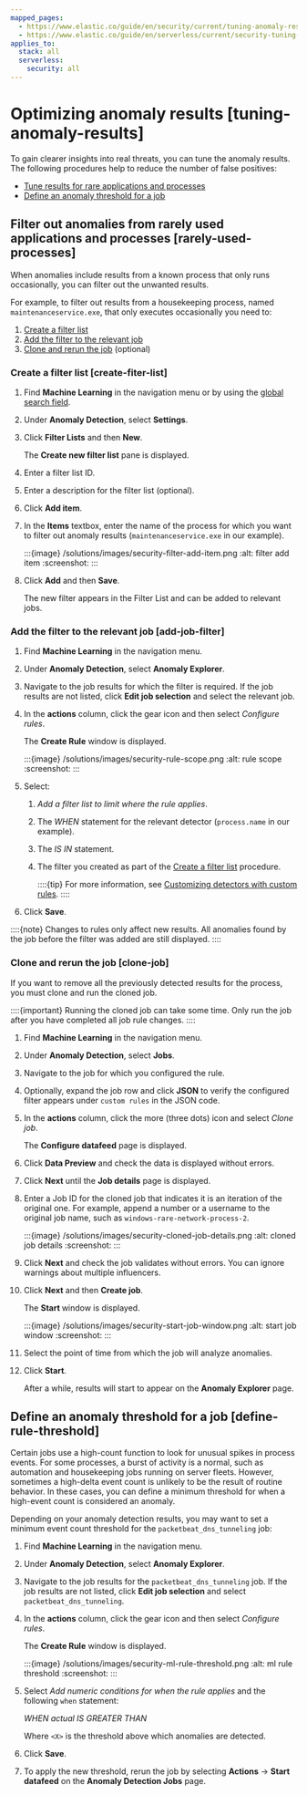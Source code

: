 ```yaml
---
mapped_pages:
  - https://www.elastic.co/guide/en/security/current/tuning-anomaly-results.html
  - https://www.elastic.co/guide/en/serverless/current/security-tuning-anomaly-results.html
applies_to:
  stack: all
  serverless:
    security: all
---
```


# Optimizing anomaly results [tuning-anomaly-results]

To gain clearer insights into real threats, you can tune the anomaly results. The following procedures help to reduce the number of false positives:

* [Tune results for rare applications and processes](#rarely-used-processes)
* [Define an anomaly threshold for a job](#define-rule-threshold)


## Filter out anomalies from rarely used applications and processes [rarely-used-processes]

When anomalies include results from a known process that only runs occasionally, you can filter out the unwanted results.

For example, to filter out results from a housekeeping process, named `maintenanceservice.exe`, that only executes occasionally you need to:

1. [Create a filter list](#create-fiter-list)
2. [Add the filter to the relevant job](#add-job-filter)
3. [Clone and rerun the job](#clone-job) (optional)


### Create a filter list [create-fiter-list]

1. Find **Machine Learning** in the navigation menu or by using the [global search field](/explore-analyze/find-and-organize/find-apps-and-objects.md).
2. Under **Anomaly Detection**, select **Settings**.
3. Click **Filter Lists** and then **New**.

    The **Create new filter list** pane is displayed.

4. Enter a filter list ID.
5. Enter a description for the filter list (optional).
6. Click **Add item**.
7. In the **Items** textbox, enter the name of the process for which you want to filter out anomaly results (`maintenanceservice.exe` in our example).

    :::{image} /solutions/images/security-filter-add-item.png
    :alt: filter add item
    :screenshot:
    :::

8. Click **Add** and then **Save**.

    The new filter appears in the Filter List and can be added to relevant jobs.



### Add the filter to the relevant job [add-job-filter]

1. Find **Machine Learning** in the navigation menu.
2. Under **Anomaly Detection**, select **Anomaly Explorer**.
3. Navigate to the job results for which the filter is required. If the job results are not listed, click **Edit job selection** and select the relevant job.
4. In the **actions** column, click the gear icon and then select *Configure rules*.

    The **Create Rule** window is displayed.

    :::{image} /solutions/images/security-rule-scope.png
    :alt: rule scope
    :screenshot:
    :::

5. Select:

    1. *Add a filter list to limit where the rule applies*.
    2. The *WHEN* statement for the relevant detector (`process.name` in our example).
    3. The *IS IN* statement.
    4. The filter you created as part of the [Create a filter list](#create-fiter-list) procedure.

        ::::{tip}
        For more information, see [Customizing detectors with custom rules](../../../explore-analyze/machine-learning/anomaly-detection/ml-configuring-detector-custom-rules.md).
        ::::

6. Click **Save**.

::::{note}
Changes to rules only affect new results. All anomalies found by the job before the filter was added are still displayed.
::::



### Clone and rerun the job [clone-job]

If you want to remove all the previously detected results for the process, you must clone and run the cloned job.

::::{important}
Running the cloned job can take some time. Only run the job after you have completed all job rule changes.
::::


1. Find **Machine Learning** in the navigation menu.
2. Under **Anomaly Detection**, select **Jobs**.
3. Navigate to the job for which you configured the rule.
4. Optionally, expand the job row and click **JSON** to verify the configured filter appears under `custom rules` in the JSON code.
5. In the **actions** column, click the more (three dots) icon and select *Clone job*.

    The **Configure datafeed** page is displayed.

6. Click **Data Preview** and check the data is displayed without errors.
7. Click **Next** until the **Job details** page is displayed.
8. Enter a Job ID for the cloned job that indicates it is an iteration of the original one. For example, append a number or a username to the original job name, such as `windows-rare-network-process-2`.

    :::{image} /solutions/images/security-cloned-job-details.png
    :alt: cloned job details
    :screenshot:
    :::

9. Click **Next** and check the job validates without errors. You can ignore warnings about multiple influencers.
10. Click **Next** and then **Create job**.

    The **Start <job name>** window is displayed.

    :::{image} /solutions/images/security-start-job-window.png
    :alt: start job window
    :screenshot:
    :::

11. Select the point of time from which the job will analyze anomalies.
12. Click **Start**.

    After a while, results will start to appear on the **Anomaly Explorer** page.



## Define an anomaly threshold for a job [define-rule-threshold]

Certain jobs use a high-count function to look for unusual spikes in process events. For some processes, a burst of activity is a normal, such as automation and housekeeping jobs running on server fleets. However, sometimes a high-delta event count is unlikely to be the result of routine behavior. In these cases, you can define a minimum threshold for when a high-event count is considered an anomaly.

Depending on your anomaly detection results, you may want to set a minimum event count threshold for the `packetbeat_dns_tunneling` job:

1. Find **Machine Learning** in the navigation menu.
2. Under **Anomaly Detection**, select **Anomaly Explorer**.
3. Navigate to the job results for the `packetbeat_dns_tunneling` job. If the job results are not listed, click **Edit job selection** and select `packetbeat_dns_tunneling`.
4. In the **actions** column, click the gear icon and then select *Configure rules*.

    The **Create Rule** window is displayed.

    :::{image} /solutions/images/security-ml-rule-threshold.png
    :alt: ml rule threshold
    :screenshot:
    :::

5. Select *Add numeric conditions for when the rule applies* and the following `when` statement:

    *WHEN actual IS GREATER THAN <X>*

    Where `<X>` is the threshold above which anomalies are detected.

6. Click **Save**.
7. To apply the new threshold, rerun the job by selecting **Actions** → **Start datafeed** on the **Anomaly Detection Jobs** page.
